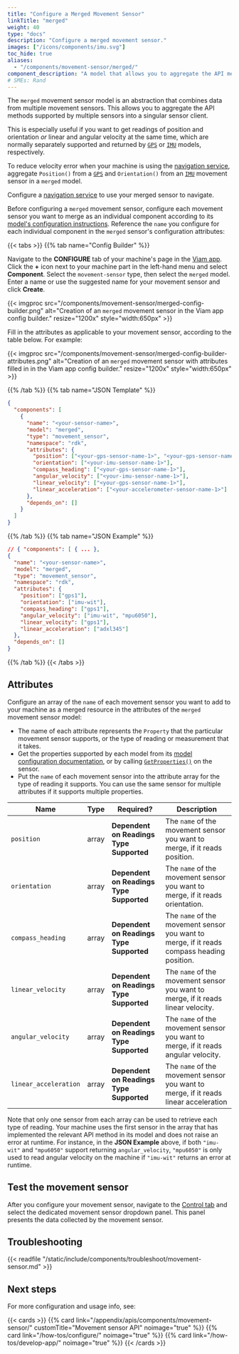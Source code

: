 ```yaml
---
title: "Configure a Merged Movement Sensor"
linkTitle: "merged"
weight: 40
type: "docs"
description: "Configure a merged movement sensor."
images: ["/icons/components/imu.svg"]
toc_hide: true
aliases:
  - "/components/movement-sensor/merged/"
component_description: "A model that allows you to aggregate the API methods supported by multiple sensors into a singular sensor client, effectively merging the models of the individual resources."
# SMEs: Rand
---
```


The `merged` movement sensor model is an abstraction that combines data from multiple movement sensors.
This allows you to aggregate the API methods supported by multiple sensors into a singular sensor client.

This is especially useful if you want to get readings of position and orientation _or_ linear and angular velocity at the same time, which are normally separately supported and returned by [`GPS`](/components/movement-sensor/#configuration) or [`IMU`](/components/movement-sensor/#configuration) models, respectively.

To reduce velocity error when your machine is using the [navigation service](/services/navigation/), aggregate `Position()` from a [`GPS`](/components/movement-sensor/#configuration) and `Orientation()` from an [`IMU`](/components/movement-sensor/#configuration) movement sensor in a `merged` model.

Configure a [navigation service](/services/navigation/) to use your merged sensor to navigate.

Before configuring a `merged` movement sensor, configure each movement sensor you want to merge as an individual component according to its [model's configuration instructions](/components/movement-sensor/#configuration).
Reference the `name` you configure for each individual component in the `merged` sensor's configuration attributes:

{{< tabs >}}
{{% tab name="Config Builder" %}}

Navigate to the **CONFIGURE** tab of your machine's page in the [Viam app](https://app.viam.com).
Click the **+** icon next to your machine part in the left-hand menu and select **Component**.
Select the `movement-sensor` type, then select the `merged` model.
Enter a name or use the suggested name for your movement sensor and click **Create**.

{{< imgproc src="/components/movement-sensor/merged-config-builder.png" alt="Creation of an `merged` movement sensor in the Viam app config builder." resize="1200x" style="width:650px" >}}

Fill in the attributes as applicable to your movement sensor, according to the table below.
For example:

{{< imgproc src="/components/movement-sensor/merged-config-builder-attributes.png" alt="Creation of an `merged` movement sensor with attributes filled in in the Viam app config builder." resize="1200x" style="width:650px" >}}

{{% /tab %}}
{{% tab name="JSON Template" %}}

```json {class="line-numbers linkable-line-numbers"}
{
  "components": [
    {
      "name": "<your-sensor-name>",
      "model": "merged",
      "type": "movement_sensor",
      "namespace": "rdk",
      "attributes": {
        "position": ["<your-gps-sensor-name-1>", "<your-gps-sensor-name-2>"],
        "orientation": ["<your-imu-sensor-name-1>"],
        "compass_heading": ["<your-gps-sensor-name-1>"],
        "angular_velocity": ["<your-imu-sensor-name-1>"],
        "linear_velocity": ["<your-gps-sensor-name-1>"],
        "linear_acceleration": ["<your-accelerometer-sensor-name-1>"]
      },
      "depends_on": []
    }
  ]
}
```

{{% /tab %}}
{{% tab name="JSON Example" %}}

```json {class="line-numbers linkable-line-numbers"}
// { "components": [ { ... },
{
  "name": "<your-sensor-name>",
  "model": "merged",
  "type": "movement_sensor",
  "namespace": "rdk",
  "attributes": {
    "position": ["gps1"],
    "orientation": ["imu-wit"],
    "compass_heading": ["gps1"],
    "angular_velocity": ["imu-wit", "mpu6050"],
    "linear_velocity": ["gps1"],
    "linear_acceleration": ["adxl345"]
  },
  "depends_on": []
}
```

{{% /tab %}}
{{< /tabs >}}

## Attributes

Configure an array of the `name` of each movement sensor you want to add to your machine as a merged resource in the attributes of the `merged` movement sensor model:

- The name of each attribute represents the `Property` that the particular movement sensor supports, or the type of reading or measurement that it takes.
- Get the properties supported by each model from its [model configuration documentation](/components/movement-sensor/#configuration), or by calling [`GetProperties()`](/appendix/apis/components/movement-sensor/#getproperties) on the sensor.
- Put the `name` of each movement sensor into the attribute array for the type of reading it supports.
  You can use the same sensor for multiple attributes if it supports multiple properties.

<!-- prettier-ignore -->
| Name                  | Type  | Required? | Description |
| --------------------- | ----- | --------- | ----------- |
| `position`            | array | **Dependent on Readings Type Supported** | The `name` of the movement sensor you want to merge, if it reads position.                 |
| `orientation`         | array | **Dependent on Readings Type Supported** | The `name` of the movement sensor you want to merge, if it reads orientation.              |
| `compass_heading`     | array | **Dependent on Readings Type Supported** | The `name` of the movement sensor you want to merge, if it reads compass heading position. |
| `linear_velocity`     | array | **Dependent on Readings Type Supported** | The `name` of the movement sensor you want to merge, if it reads linear velocity.          |
| `angular_velocity`    | array | **Dependent on Readings Type Supported** | The `name` of the movement sensor you want to merge, if it reads angular velocity.         |
| `linear_acceleration` | array | **Dependent on Readings Type Supported** | The `name` of the movement sensor you want to merge, if it reads linear acceleration       |

Note that only one sensor from each array can be used to retrieve each type of reading.
Your machine uses the first sensor in the array that has implemented the relevant API method in its model and does not raise an error at runtime.
For instance, in the **JSON Example** above, if both `"imu-wit"` and `"mpu6050"` support returning `angular_velocity`, `"mpu6050"` is only used to read angular velocity on the machine if `"imu-wit"` returns an error at runtime.

## Test the movement sensor

After you configure your movement sensor, navigate to the [Control tab](/fleet/control/) and select the dedicated movement sensor dropdown panel.
This panel presents the data collected by the movement sensor.

## Troubleshooting

{{< readfile "/static/include/components/troubleshoot/movement-sensor.md" >}}

## Next steps

For more configuration and usage info, see:

{{< cards >}}
{{% card link="/appendix/apis/components/movement-sensor/" customTitle="Movement sensor API" noimage="true" %}}
{{% card link="/how-tos/configure/" noimage="true" %}}
{{% card link="/how-tos/develop-app/" noimage="true" %}}
{{< /cards >}}
